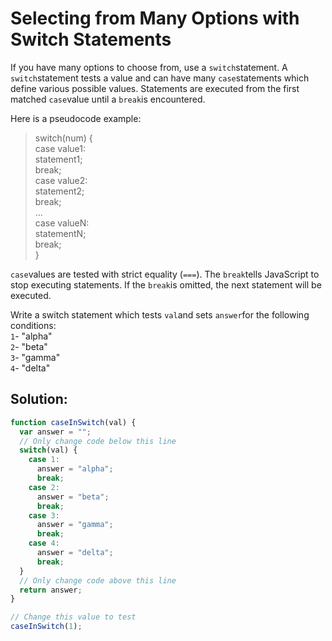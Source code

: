 # Selecting from Many Options with Switch Statements

If you have many options to choose from, use a `switch`statement. A `switch`statement tests a value and can have many `case`statements which define various possible values. Statements are executed from the first matched `case`value until a `break`is encountered.

Here is a pseudocode example:

> switch\(num\) {  
>   case value1:  
>     statement1;  
>     break;  
>   case value2:  
>     statement2;  
>     break;  
> ...  
>   case valueN:  
>     statementN;  
>     break;  
> }

`case`values are tested with strict equality \(`===`\). The `break`tells JavaScript to stop executing statements. If the `break`is omitted, the next statement will be executed.

Write a switch statement which tests `val`and sets `answer`for the following conditions:  
`1`- "alpha"  
`2`- "beta"  
`3`- "gamma"  
`4`- "delta"

## Solution:

```javascript
function caseInSwitch(val) {
  var answer = "";
  // Only change code below this line
  switch(val) {
    case 1:
      answer = "alpha";
      break;
    case 2:
      answer = "beta";
      break;
    case 3:
      answer = "gamma";
      break;
    case 4:
      answer = "delta";
      break;
  }
  // Only change code above this line  
  return answer;  
}

// Change this value to test
caseInSwitch(1);
```

